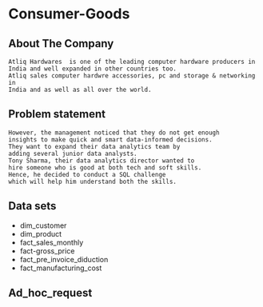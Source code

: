 # Consumer-Goods
## About The Company
    Atliq Hardwares  is one of the leading computer hardware producers in
    India and well expanded in other countries too.
    Atliq sales computer hardwre accessories, pc and storage & networking in 
    India and as well as all over the world.
## Problem statement
    However, the management noticed that they do not get enough
    insights to make quick and smart data-informed decisions.
    They want to expand their data analytics team by
    adding several junior data analysts.
    Tony Sharma, their data analytics director wanted to
    hire someone who is good at both tech and soft skills.
    Hence, he decided to conduct a SQL challenge
    which will help him understand both the skills.
## Data sets
  * dim_customer
  * dim_product
  * fact_sales_monthly
  * fact-gross_price
  * fact_pre_invoice_diduction
  * fact_manufacturing_cost

##  Ad_hoc_request
